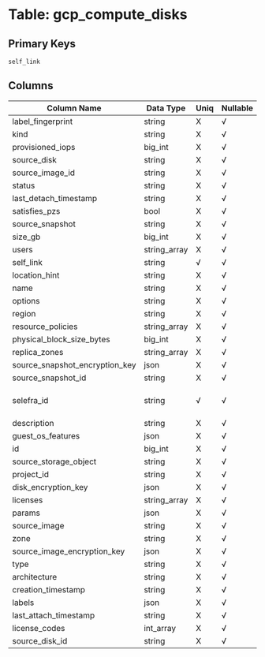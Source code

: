 # Table: gcp_compute_disks

## Primary Keys 

```
self_link
```


## Columns 

|  Column Name   |  Data Type  | Uniq | Nullable | Description | 
|  ----  | ----  | ----  | ----  | ---- | 
| label_fingerprint | string | X | √ |  | 
| kind | string | X | √ |  | 
| provisioned_iops | big_int | X | √ |  | 
| source_disk | string | X | √ |  | 
| source_image_id | string | X | √ |  | 
| status | string | X | √ |  | 
| last_detach_timestamp | string | X | √ |  | 
| satisfies_pzs | bool | X | √ |  | 
| source_snapshot | string | X | √ |  | 
| size_gb | big_int | X | √ |  | 
| users | string_array | X | √ |  | 
| self_link | string | √ | √ |  | 
| location_hint | string | X | √ |  | 
| name | string | X | √ |  | 
| options | string | X | √ |  | 
| region | string | X | √ |  | 
| resource_policies | string_array | X | √ |  | 
| physical_block_size_bytes | big_int | X | √ |  | 
| replica_zones | string_array | X | √ |  | 
| source_snapshot_encryption_key | json | X | √ |  | 
| source_snapshot_id | string | X | √ |  | 
| selefra_id | string | √ | √ | primary keys value md5 | 
| description | string | X | √ |  | 
| guest_os_features | json | X | √ |  | 
| id | big_int | X | √ |  | 
| source_storage_object | string | X | √ |  | 
| project_id | string | X | √ |  | 
| disk_encryption_key | json | X | √ |  | 
| licenses | string_array | X | √ |  | 
| params | json | X | √ |  | 
| source_image | string | X | √ |  | 
| zone | string | X | √ |  | 
| source_image_encryption_key | json | X | √ |  | 
| type | string | X | √ |  | 
| architecture | string | X | √ |  | 
| creation_timestamp | string | X | √ |  | 
| labels | json | X | √ |  | 
| last_attach_timestamp | string | X | √ |  | 
| license_codes | int_array | X | √ |  | 
| source_disk_id | string | X | √ |  | 


